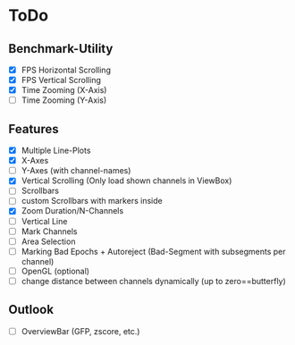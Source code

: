 # ToDo

## Benchmark-Utility
- [X] FPS Horizontal Scrolling
- [X] FPS Vertical Scrolling
- [X] Time Zooming (X-Axis)
- [ ] Time Zooming (Y-Axis)

## Features
- [X] Multiple Line-Plots
- [X] X-Axes
- [ ] Y-Axes (with channel-names)
- [X] Vertical Scrolling (Only load shown channels in ViewBox)
- [ ] Scrollbars
- [ ] custom Scrollbars with markers inside
- [X] Zoom Duration/N-Channels
- [ ] Vertical Line
- [ ] Mark Channels
- [ ] Area Selection
- [ ] Marking Bad Epochs + Autoreject (Bad-Segment with subsegments per channel)
- [ ] OpenGL (optional)
- [ ] change distance between channels dynamically (up to zero==butterfly)

## Outlook
- [ ] OverviewBar (GFP, zscore, etc.)